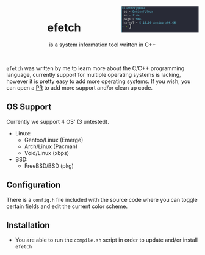 <img src="https://raw.githubusercontent.com/NoSequel/efetch/main/screenshots/screenshot1.png" width="40%" align="right">
<h1 align="center">efetch</h1>
<p align="center">is a system information tool written in C++</p><br>

``efetch`` was written by me to learn more about the C/C++ programming language, currently support for multiple operating systems is lacking, however it is pretty easy to add more operating systems. If you wish, you can open a [PR](https://github.com/NoSequel/efetch/pulls) to add more support and/or clean up code.

## OS Support
Currently we support 4 OS' (3 untested).
* Linux:
    - Gentoo/Linux (Emerge)
    - Arch/Linux (Pacman)
    - Void/Linux (xbps)
* BSD:
    - FreeBSD/BSD (pkg)

## Configuration
There is a ``config.h`` file included with the source code where you can toggle certain fields and edit the current color scheme.

## Installation
  - You are able to run the ``compile.sh`` script in order to update and/or install ``efetch``
